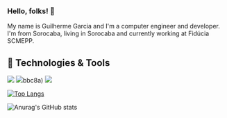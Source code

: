 ### Hello, folks! 👋

My name is Guilherme Garcia and I'm a computer engineer and developer. I'm from Sorocaba, living in Sorocaba and currently working at Fidúcia SCMEPP.

## 🔧 Technologies & Tools
![](https://img.shields.io/badge/OS-Linux-informational?style=flat&logo=linux&logoColor=white&color=2bbc8a)
![](https://img.shields.io/badge/Code-JavaScript-informational?style=flat&logo=javascript&logoColor=white&color=2bbc8a)bbc8a)
![](https://img.shields.io/badge/Tools-Docker-informational?style=flat&logo=docker&logoColor=white&color=2bbc8a)

[![Top Langs](https://github-readme-stats.vercel.app/api/top-langs/?username=guilhermegarci4)](https://github.com/guilhermegarci4/github-readme-stats)

![Anurag's GitHub stats](https://github-readme-stats.vercel.app/api?username=guilhermegarci4&show_icons=true&theme=radical)

